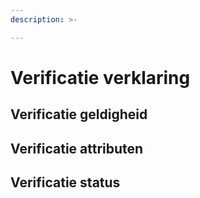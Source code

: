 ```yaml
---
description: >-

---
```


# Verificatie verklaring

## Verificatie geldigheid

## Verificatie attributen

## Verificatie status

